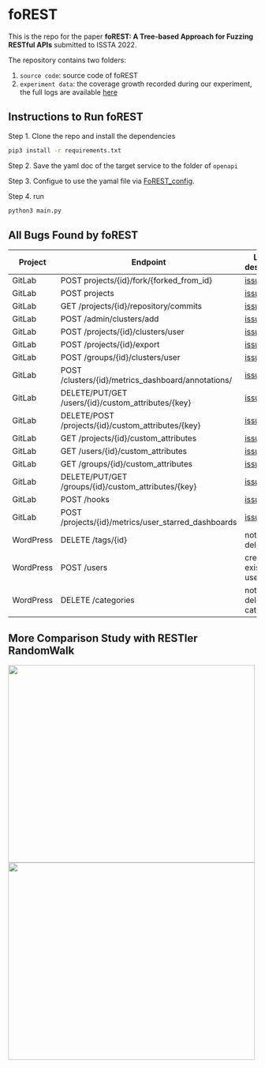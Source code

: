 # foREST

This is the repo for the paper **foREST: A Tree-based Approach for Fuzzing RESTful APIs** submitted to ISSTA 2022.

The repository contains two folders:
1. `source code`: source code of foREST
2. `experiment data`: the coverage growth recorded during our experiment, the full logs are available [here](https://drive.google.com/file/d/1rKKNu1W7lXijf2rAenmtnE2JeoTyfYxk/view?usp=sharing) 


## Instructions to Run foREST 

Step 1. Clone the repo and install the dependencies
```bash
pip3 install -r requirements.txt
```

Step 2. Save the yaml doc of the target service to the folder of `openapi`

Step 3. Configue to use the yamal file via [FoREST_config](https://github.com/jiaxian-lin/foREST-experiment-data/blob/main/code/foREST/FoREST_config.conf).

Step 4. run
```bash
python3 main.py
```

## All Bugs Found by foREST
| Project | Endpoint | Link or description | 
|---------|---------|---------|
| GitLab | POST projects/{id}/fork/{forked_from_id} | [issue](https://gitlab.com/gitlab-org/gitlab/-/issues/346563) | 
| GitLab | POST projects | [issue](https://gitlab.com/gitlab-org/gitlab/-/issues/356921) |
| GitLab | GET /projects/{id}/repository/commits | [issue](https://gitlab.com/gitlab-org/gitlab/-/issues/356922) |
| GitLab | POST  /admin/clusters/add | [issue](https://gitlab.com/gitlab-org/gitlab/-/issues/346121) |
| GitLab | POST  /projects/{id}/clusters/user | [issue](https://gitlab.com/gitlab-org/gitlab/-/issues/346121) |
| GitLab | POST  /projects/{id}/export |  [issue](https://gitlab.com/gitlab-org/gitlab/-/issues/346121) |
| GitLab | POST  /groups/{id}/clusters/user | [issue](https://gitlab.com/gitlab-org/gitlab/-/issues/346121) |
| GitLab | POST  /clusters/{id}/metrics_dashboard/annotations/ | [issue](https://gitlab.com/gitlab-org/gitlab/-/issues/334121) |
| GitLab | DELETE/PUT/GET  /users/{id}/custom_attributes/{key} | [issue](https://gitlab.com/gitlab-org/gitlab/-/issues/335276) |
| GitLab | DELETE/POST  /projects/{id}/custom_attributes/{key} | [issue](https://gitlab.com/gitlab-org/gitlab/-/issues/335276) |
| GitLab | GET  /projects/{id}/custom_attributes | [issue](https://gitlab.com/gitlab-org/gitlab/-/issues/335276) |
| GitLab | GET  /users/{id}/custom_attributes | [issue](https://gitlab.com/gitlab-org/gitlab/-/issues/335276) |
| GitLab | GET /groups/{id}/custom_attributes | [issue](https://gitlab.com/gitlab-org/gitlab/-/issues/335276) |
| GitLab | DELETE/PUT/GET  /groups/{id}/custom_attributes/{key} | [issue](https://gitlab.com/gitlab-org/gitlab/-/issues/335276) |
| GitLab | POST  /hooks | [issue](https://gitlab.com/gitlab-org/gitlab/-/issues/334606) |
| GitLab | POST  /projects/{id}/metrics/user_starred_dashboards | [issue](https://gitlab.com/gitlab-org/gitlab/-/issues/334606) |
| WordPress| DELETE /tags/{id} | not support delete tag |
| WordPress| POST /users | create a existing user login |
| WordPress| DELETE /categories| not support delete categories |



## More Comparison Study with RESTler RandomWalk
<img src="https://user-images.githubusercontent.com/71680354/160048141-4fb2b6af-d44d-4ff0-b6c7-c597d41778c0.png" width = "500" height = "400" align=center />
<img src="https://user-images.githubusercontent.com/71680354/160048216-5b284ba1-e2f8-4dec-b7da-dd1c9a5db918.png" width = "500" height = "400" align=center />

